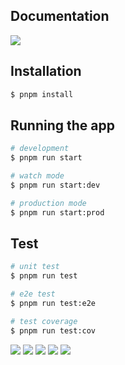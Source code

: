 

## Documentation

<a href="https://b-api-z5iz.onrender.com/swagger" ><img src="https://img.shields.io/badge/swagger-85EA2D?style=for-the-badge&logo=swagger&logoColor=008FC7"/></a>





## Installation

```bash
$ pnpm install
```

## Running the app

```bash
# development
$ pnpm run start

# watch mode
$ pnpm run start:dev

# production mode
$ pnpm run start:prod
```

## Test

```bash
# unit test
$ pnpm run test

# e2e test
$ pnpm run test:e2e

# test coverage
$ pnpm run test:cov
```


<a href="https://www.typescriptlang.org/" > <img src="https://img.shields.io/badge/TypeScript-3178C6?style=for-the-badge&logo=TypeScript&logoColor=008FC7"/></a>
<a href="https://nestjs.com/"><img src="https://img.shields.io/badge/nestjs-000?style=for-the-badge&logo=nestjs&logoColor=E0234E"/></a>
<a href="https://www.postgresql.org/" > <img src="https://img.shields.io/badge/postgresql-4169E1?style=for-the-badge&logo=postgresql&logoColor=47A248"/></a>
<a href="https://typeorm.io/" > <img src="https://img.shields.io/badge/typeorm-262627?style=for-the-badge&logo=typeform&logoColor=47A248"/></a>
<a href="https://jestjs.io/ru/"><img src="https://img.shields.io/badge/jest-C21325?style=for-the-badge&logo=jest&logoColor=000000"/></a> 
